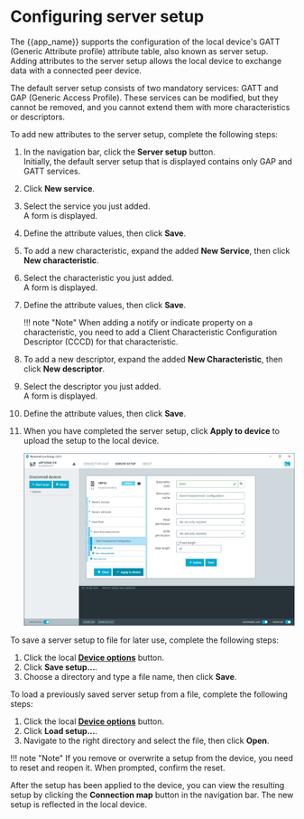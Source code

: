 # Configuring server setup

The {{app_name}} supports the configuration of the local device's GATT (Generic Attribute profile) attribute table, also known as server setup. Adding attributes to the server setup allows the local device to exchange data with a connected peer device.

The default server setup consists of two mandatory services: GATT and GAP (Generic Access Profile). These services can be modified, but they cannot be removed, and you cannot extend them with more characteristics or descriptors.

To add new attributes to the server setup, complete the following steps:

1. In the navigation bar, click the **Server setup** button.<br/>
   Initially, the default server setup that is displayed contains only GAP and GATT services.
2. Click **New service**.
3. Select the service you just added.<br/>
   A form is displayed.
4. Define the attribute values, then click **Save**.
5. To add a new characteristic, expand the added **New Service**, then click **New characteristic**.
6. Select the characteristic you just added.<br/>
   A form is displayed.
7. Define the attribute values, then click **Save**.<br/>

    !!! note "Note"
         When adding a notify or indicate property on a characteristic, you need to add a Client Characteristic Configuration Descriptor (CCCD) for that characteristic.

8. To add a new descriptor, expand the added **New Characteristic**, then click **New descriptor**.
9. Select the descriptor you just added.<br/>
   A form is displayed.
10. Define the attribute values, then click **Save**.
11. When you have completed the server setup, click **Apply to device** to upload the setup to the local device.

     ![Server setup](./screenshots/nRF_connect_server_setup.png "Server setup")

To save a server setup to file for later use, complete the following steps:

1. Click the local [**Device options**](./overview_and_ui.md#device-options) button.
2. Click **Save setup...**.
3. Choose a directory and type a file name, then click **Save**.

To load a previously saved server setup from a file, complete the following steps:

1. Click the local [**Device options**](./overview_and_ui.md#device-options) button.
2. Click **Load setup...**.
3. Navigate to the right directory and select the file, then click **Open**.

!!! note "Note"
      If you remove or overwrite a setup from the device, you need to reset and reopen it. When prompted, confirm the reset.

After the setup has been applied to the device, you can view the resulting setup by clicking the **Connection map** button in the navigation bar. The new setup is reflected in the local device.